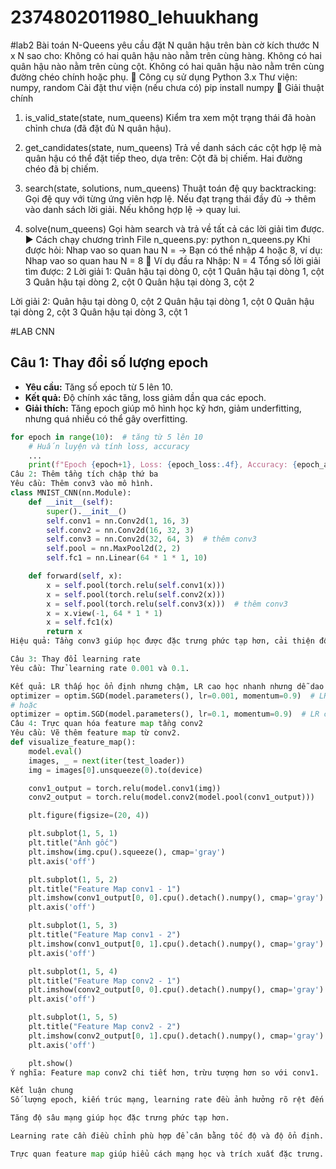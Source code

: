 # 2374802011980_lehuukhang
#lab2
Bài toán N-Queens yêu cầu đặt N quân hậu trên bàn cờ kích thước N x N sao cho:
Không có hai quân hậu nào nằm trên cùng hàng.
Không có hai quân hậu nào nằm trên cùng cột.
Không có hai quân hậu nào nằm trên cùng đường chéo chính hoặc phụ.
🧰 Công cụ sử dụng
Python 3.x
Thư viện: numpy, random
Cài đặt thư viện (nếu chưa có)
pip install numpy
🧠 Giải thuật chính
1. is_valid_state(state, num_queens)
Kiểm tra xem một trạng thái đã hoàn chỉnh chưa (đã đặt đủ N quân hậu).

2. get_candidates(state, num_queens)
Trả về danh sách các cột hợp lệ mà quân hậu có thể đặt tiếp theo, dựa trên:
Cột đã bị chiếm.
Hai đường chéo đã bị chiếm.
3. search(state, solutions, num_queens)
Thuật toán đệ quy backtracking:
Gọi đệ quy với từng ứng viên hợp lệ.
Nếu đạt trạng thái đầy đủ → thêm vào danh sách lời giải.
Nếu không hợp lệ → quay lui.
4. solve(num_queens)
Gọi hàm search và trả về tất cả các lời giải tìm được.
▶️ Cách chạy chương trình
File n_queens.py:
python n_queens.py
Khi được hỏi:
Nhap vao so quan hau N = 
→ Bạn có thể nhập 4 hoặc 8, ví dụ:
Nhap vao so quan hau N = 8
🧪 Ví dụ đầu ra
Nhập: N = 4
 Tổng số lời giải tìm được: 2
Lời giải 1:
Quân hậu tại dòng 0, cột 1
Quân hậu tại dòng 1, cột 3
Quân hậu tại dòng 2, cột 0
Quân hậu tại dòng 3, cột 2

Lời giải 2:
Quân hậu tại dòng 0, cột 2
Quân hậu tại dòng 1, cột 0
Quân hậu tại dòng 2, cột 3
Quân hậu tại dòng 3, cột 1


#LAB CNN

## Câu 1: Thay đổi số lượng epoch

- **Yêu cầu:** Tăng số epoch từ 5 lên 10.
- **Kết quả:** Độ chính xác tăng, loss giảm dần qua các epoch.
- **Giải thích:** Tăng epoch giúp mô hình học kỹ hơn, giảm underfitting, nhưng quá nhiều có thể gây overfitting.

```python
for epoch in range(10):  # tăng từ 5 lên 10
    # Huấn luyện và tính loss, accuracy
    ...
    print(f"Epoch {epoch+1}, Loss: {epoch_loss:.4f}, Accuracy: {epoch_accuracy:.2f}%")
Câu 2: Thêm tầng tích chập thứ ba
Yêu cầu: Thêm conv3 vào mô hình.
class MNIST_CNN(nn.Module):
    def __init__(self):
        super().__init__()
        self.conv1 = nn.Conv2d(1, 16, 3)
        self.conv2 = nn.Conv2d(16, 32, 3)
        self.conv3 = nn.Conv2d(32, 64, 3)  # thêm conv3
        self.pool = nn.MaxPool2d(2, 2)
        self.fc1 = nn.Linear(64 * 1 * 1, 10)

    def forward(self, x):
        x = self.pool(torch.relu(self.conv1(x)))
        x = self.pool(torch.relu(self.conv2(x)))
        x = self.pool(torch.relu(self.conv3(x)))  # thêm conv3
        x = x.view(-1, 64 * 1 * 1)
        x = self.fc1(x)
        return x
Hiệu quả: Tầng conv3 giúp học được đặc trưng phức tạp hơn, cải thiện độ chính xác.

Câu 3: Thay đổi learning rate
Yêu cầu: Thử learning rate 0.001 và 0.1.

Kết quả: LR thấp học ổn định nhưng chậm, LR cao học nhanh nhưng dễ dao động.
optimizer = optim.SGD(model.parameters(), lr=0.001, momentum=0.9)  # LR thấp
# hoặc
optimizer = optim.SGD(model.parameters(), lr=0.1, momentum=0.9)  # LR cao
Câu 4: Trực quan hóa feature map tầng conv2
Yêu cầu: Vẽ thêm feature map từ conv2.
def visualize_feature_map():
    model.eval()
    images, _ = next(iter(test_loader))
    img = images[0].unsqueeze(0).to(device)

    conv1_output = torch.relu(model.conv1(img))
    conv2_output = torch.relu(model.conv2(model.pool(conv1_output)))

    plt.figure(figsize=(20, 4))

    plt.subplot(1, 5, 1)
    plt.title("Ảnh gốc")
    plt.imshow(img.cpu().squeeze(), cmap='gray')
    plt.axis('off')

    plt.subplot(1, 5, 2)
    plt.title("Feature Map conv1 - 1")
    plt.imshow(conv1_output[0, 0].cpu().detach().numpy(), cmap='gray')
    plt.axis('off')

    plt.subplot(1, 5, 3)
    plt.title("Feature Map conv1 - 2")
    plt.imshow(conv1_output[0, 1].cpu().detach().numpy(), cmap='gray')
    plt.axis('off')

    plt.subplot(1, 5, 4)
    plt.title("Feature Map conv2 - 1")
    plt.imshow(conv2_output[0, 0].cpu().detach().numpy(), cmap='gray')
    plt.axis('off')

    plt.subplot(1, 5, 5)
    plt.title("Feature Map conv2 - 2")
    plt.imshow(conv2_output[0, 1].cpu().detach().numpy(), cmap='gray')
    plt.axis('off')

    plt.show()
Ý nghĩa: Feature map conv2 chi tiết hơn, trừu tượng hơn so với conv1.

Kết luận chung
Số lượng epoch, kiến trúc mạng, learning rate đều ảnh hưởng rõ rệt đến kết quả.

Tăng độ sâu mạng giúp học đặc trưng phức tạp hơn.

Learning rate cần điều chỉnh phù hợp để cân bằng tốc độ và độ ổn định.

Trực quan feature map giúp hiểu cách mạng học và trích xuất đặc trưng.
